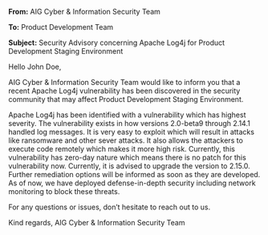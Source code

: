 **From:** AIG Cyber & Information Security Team

**To:** Product Development Team 

**Subject:** Security Advisory concerning Apache Log4j for Product Development Staging Environment 

Hello John Doe,

AIG Cyber & Information Security Team would like to inform you that a recent Apache Log4j vulnerability has been discovered in the security community that may affect Product Development Staging Environment.

Apache Log4j has been identified with a vulnerability which has highest severity. The vulnerability exists in how versions 2.0-beta9 through 2.14.1 handled log messages. It is very easy to exploit which will result in attacks like ransomware and other sever attacks. It also allows the attackers to execute code remotely which makes it more high risk. Currently, this vulnerability has zero-day nature which means there is no patch for this vulnerability now. Currently, it is advised to upgrade the version to 2.15.0. Further remediation options will be informed as soon as they are developed. As of now, we have deployed defense-in-depth security including network monitoring to block these threats.  

For any questions or issues, don’t hesitate to reach out to us.

Kind regards,
AIG Cyber & Information Security Team